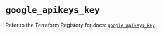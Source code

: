 # `google_apikeys_key`

Refer to the Terraform Registory for docs: [`google_apikeys_key`](https://registry.terraform.io/providers/hashicorp/google/4.65.0/docs/resources/apikeys_key).
